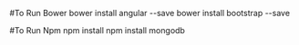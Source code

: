 #To Run Bower
bower install angular --save
bower install bootstrap --save

#To Run Npm
npm install
npm install mongodb
